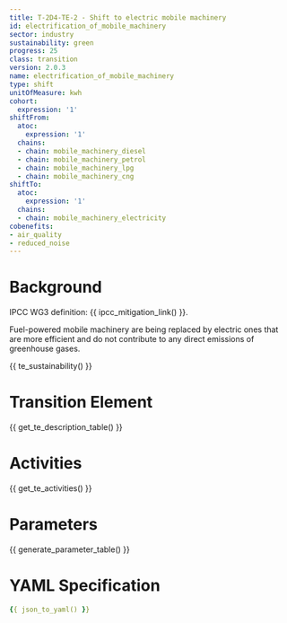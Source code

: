 ```yaml
---
title: T-2D4-TE-2 - Shift to electric mobile machinery
id: electrification_of_mobile_machinery
sector: industry
sustainability: green
progress: 25
class: transition
version: 2.0.3
name: electrification_of_mobile_machinery
type: shift
unitOfMeasure: kwh
cohort:
  expression: '1'
shiftFrom:
  atoc:
    expression: '1'
  chains:
  - chain: mobile_machinery_diesel
  - chain: mobile_machinery_petrol
  - chain: mobile_machinery_lpg
  - chain: mobile_machinery_cng
shiftTo:
  atoc:
    expression: '1'
  chains:
  - chain: mobile_machinery_electricity
cobenefits:
- air_quality
- reduced_noise
---
```

# Background

IPCC WG3 definition: {{ ipcc_mitigation_link() }}.

Fuel-powered mobile machinery are being replaced by electric ones that are more efficient and do not contribute to any direct emissions of greenhouse gases.




{{ te_sustainability() }}

# Transition Element

{{ get_te_description_table() }}




# Activities

{{ get_te_activities() }}


# Parameters

{{ generate_parameter_table() }}


# YAML Specification

```yaml
{{ json_to_yaml() }}
```